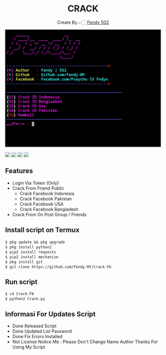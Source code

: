 <h1 align="center">
  CRACK
</h1>
</div>
<p align="center">
  Create By 👉🏻  <a href="https://github.com/Fendy-MY">Fendy 502</a>
</p>
<p align="center">
 <img src="https://raw.githubusercontent.com/Fendy-MY/Crack-Fb/master/pic.png" width="640" title="Menu" alt="Menu">
</p>

   ![](https://img.shields.io/badge/Language-2-blue) ![](https://img.shields.io/badge/Python-2.7-green) ![](https://img.shields.io/badge/Size-174KB-orange) ![](https://img.shields.io/badge/Relase-20-08-20-brightgreen)

## Features
* Login Via Token (Only)
* Crack From Friend Public
  * Crack Facebook Indonesia
  * Crack Facebook Pakistan
  * Crack Facebook USA
  * Crack Facebook Bangladesh
* Crack From On Post Group / Friends

## Install script on Termux
```
$ pkg update && pkg upgrade
$ pkg install python2
$ pip2 install requests
$ pip2 install mechanize
$ pkg install git
$ git clone https://github.com/Fendy-MY/Crack-Fb
```

## Run script
```
$ cd Crack-Fb
$ python2 Crack.py
```

## Informasi For Updates Script
* Done Released Script
* Done Updated List Password
* Done Fix Errors Installed
* Not License
Notice Me : Please Don't Change Name Author
Thanks For Using My Script
